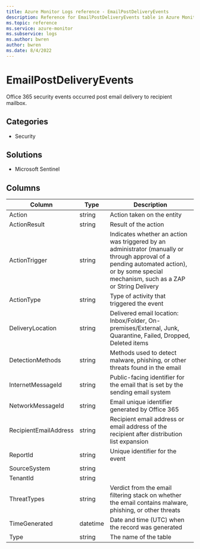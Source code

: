 ```yaml
---
title: Azure Monitor Logs reference - EmailPostDeliveryEvents
description: Reference for EmailPostDeliveryEvents table in Azure Monitor Logs.
ms.topic: reference
ms.service: azure-monitor
ms.subservice: logs
ms.author: bwren
author: bwren
ms.date: 8/4/2022
---
```


# EmailPostDeliveryEvents

 Office 365 security events occurred post email delivery to recipient mailbox.

## Categories

- Security
## Solutions

- Microsoft Sentinel




## Columns

| Column | Type | Description |
| --- | --- | --- |
| Action | string | Action taken on the entity |
| ActionResult | string | Result of the action |
| ActionTrigger | string | Indicates whether an action was triggered by an administrator (manually or through approval of a pending automated action), or by some special mechanism, such as a ZAP or String Delivery |
| ActionType | string | Type of activity that triggered the event |
| DeliveryLocation | string | Delivered email location: Inbox/Folder, On-premises/External, Junk, Quarantine, Failed, Dropped, Deleted items |
| DetectionMethods | string | Methods used to detect malware, phishing, or other threats found in the email |
| InternetMessageId | string | Public-facing identifier for the email that is set by the sending email system |
| NetworkMessageId | string | Email unique identifier generated by Office 365 |
| RecipientEmailAddress | string | Recipient email address or email address of the recipient after distribution list expansion |
| ReportId | string | Unique identifier for the event |
| SourceSystem | string |  |
| TenantId | string |  |
| ThreatTypes | string | Verdict from the email filtering stack on whether the email contains malware, phishing, or other threats |
| TimeGenerated | datetime | Date and time (UTC) when the record was generated |
| Type | string | The name of the table |
